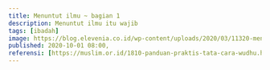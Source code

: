 ```yaml
---
title: Menuntut ilmu ~ bagian 1
description: Menuntut ilmu itu wajib 
tags: [ibadah]
image: https://blog.elevenia.co.id/wp-content/uploads/2020/03/11320-menuntut-ilmu.jpg
published: 2020-10-01 08:00,
referensi: [https://muslim.or.id/1810-panduan-praktis-tata-cara-wudhu.html, https://rumaysho.com/952-meluruskan-tata-cara-wudhu-sesuai-petunjuk-nabi.html]
---
```


